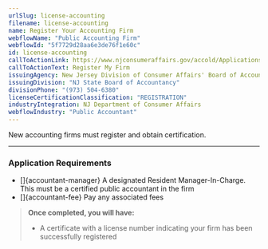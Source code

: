 ```yaml
---
urlSlug: license-accounting
filename: license-accounting
name: Register Your Accounting Firm
webflowName: "Public Accounting Firm"
webflowId: "5f7729d28aa6e3de76f1e60c"
id: license-accounting
callToActionLink: https://www.njconsumeraffairs.gov/accold/Applications/Firm-Registration-Application.pdf
callToActionText: Register My Firm
issuingAgency: New Jersey Division of Consumer Affairs' Board of Accountancy
issuingDivision: "NJ State Board of Accountancy"
divisionPhone: "(973) 504-6380"
licenseCertificationClassification: "REGISTRATION"
industryIntegration: NJ Department of Consumer Affairs
webflowIndustry: "Public Accountant"
---
```


New accounting firms must register and obtain certification.

---

### Application Requirements

- []{accountant-manager} A designated Resident Manager-In-Charge. This must be a certified public accountant in the firm
- []{accountant-fee} Pay any associated fees

> **Once completed, you will have:**
>
> - A certificate with a license number indicating your firm has been successfully registered
